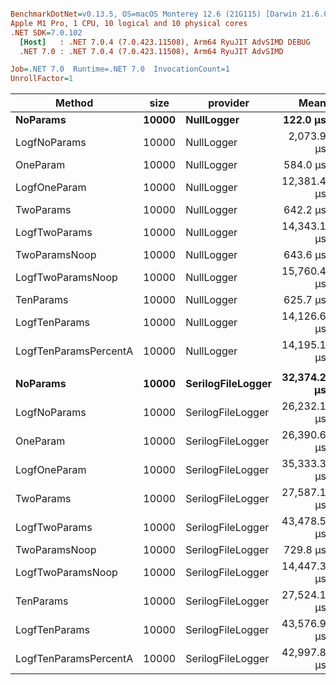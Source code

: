 ``` ini

BenchmarkDotNet=v0.13.5, OS=macOS Monterey 12.6 (21G115) [Darwin 21.6.0]
Apple M1 Pro, 1 CPU, 10 logical and 10 physical cores
.NET SDK=7.0.102
  [Host]   : .NET 7.0.4 (7.0.423.11508), Arm64 RyuJIT AdvSIMD DEBUG
  .NET 7.0 : .NET 7.0.4 (7.0.423.11508), Arm64 RyuJIT AdvSIMD

Job=.NET 7.0  Runtime=.NET 7.0  InvocationCount=1  
UnrollFactor=1  

```
|                Method |  size |          provider |        Mean |       Error |       StdDev |      Median |  Ratio | RatioSD |
|---------------------- |------ |------------------ |------------:|------------:|-------------:|------------:|-------:|--------:|
|              **NoParams** | **10000** |        **NullLogger** |    **122.0 μs** |     **1.59 μs** |      **1.33 μs** |    **122.3 μs** |   **1.00** |    **0.00** |
|          LogfNoParams | 10000 |        NullLogger |  2,073.9 μs |    40.49 μs |     64.22 μs |  2,066.9 μs |  17.23 |    0.59 |
|              OneParam | 10000 |        NullLogger |    584.0 μs |     8.80 μs |     10.48 μs |    579.2 μs |   4.81 |    0.09 |
|          LogfOneParam | 10000 |        NullLogger | 12,381.4 μs |   167.44 μs |    139.82 μs | 12,375.2 μs | 101.46 |    1.43 |
|             TwoParams | 10000 |        NullLogger |    642.2 μs |    12.77 μs |     14.70 μs |    640.3 μs |   5.29 |    0.15 |
|         LogfTwoParams | 10000 |        NullLogger | 14,343.1 μs |   143.47 μs |    305.74 μs | 14,281.5 μs | 118.72 |    3.42 |
|         TwoParamsNoop | 10000 |        NullLogger |    643.6 μs |    12.56 μs |     12.33 μs |    642.2 μs |   5.29 |    0.12 |
|     LogfTwoParamsNoop | 10000 |        NullLogger | 15,760.4 μs |   821.98 μs |  2,423.63 μs | 14,351.6 μs | 168.37 |    7.27 |
|             TenParams | 10000 |        NullLogger |    625.7 μs |     1.19 μs |      0.93 μs |    626.0 μs |   5.13 |    0.06 |
|         LogfTenParams | 10000 |        NullLogger | 14,126.6 μs |    88.08 μs |    193.34 μs | 14,032.5 μs | 116.22 |    1.98 |
| LogfTenParamsPercentA | 10000 |        NullLogger | 14,195.1 μs |   153.53 μs |    333.76 μs | 14,064.1 μs | 117.76 |    4.90 |
|                       |       |                   |             |             |              |             |        |         |
|              **NoParams** | **10000** | **SerilogFileLogger** | **32,374.2 μs** | **4,941.73 μs** | **13,938.22 μs** | **25,409.6 μs** |   **1.00** |    **0.00** |
|          LogfNoParams | 10000 | SerilogFileLogger | 26,232.1 μs |   576.45 μs |  1,606.90 μs | 25,817.1 μs |   0.91 |    0.25 |
|              OneParam | 10000 | SerilogFileLogger | 26,390.6 μs |   492.75 μs |  1,323.75 μs | 25,857.3 μs |   0.90 |    0.25 |
|          LogfOneParam | 10000 | SerilogFileLogger | 35,333.3 μs |   673.83 μs |  1,197.74 μs | 34,926.7 μs |   0.97 |    0.36 |
|             TwoParams | 10000 | SerilogFileLogger | 27,587.1 μs |   458.73 μs |    872.78 μs | 27,492.8 μs |   0.80 |    0.29 |
|         LogfTwoParams | 10000 | SerilogFileLogger | 43,478.5 μs |   824.18 μs |  1,826.33 μs | 42,630.2 μs |   1.38 |    0.44 |
|         TwoParamsNoop | 10000 | SerilogFileLogger |    729.8 μs |     6.53 μs |      5.45 μs |    728.3 μs |   0.02 |    0.00 |
|     LogfTwoParamsNoop | 10000 | SerilogFileLogger | 14,447.3 μs |   150.60 μs |    336.83 μs | 14,404.2 μs |   0.46 |    0.15 |
|             TenParams | 10000 | SerilogFileLogger | 27,524.1 μs |   547.17 μs |    767.06 μs | 27,485.7 μs |   0.61 |    0.22 |
|         LogfTenParams | 10000 | SerilogFileLogger | 43,576.9 μs |   824.61 μs |  1,810.05 μs | 42,777.8 μs |   1.37 |    0.44 |
| LogfTenParamsPercentA | 10000 | SerilogFileLogger | 42,997.8 μs |   817.12 μs |    637.96 μs | 42,865.1 μs |   1.00 |    0.31 |
